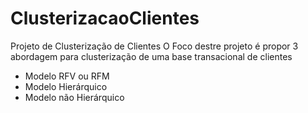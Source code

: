 # ClusterizacaoClientes
Projeto de Clusterização de Clientes
O Foco destre projeto é propor 3 abordagem para clusterização de uma base transacional de clientes
* Modelo RFV ou RFM
* Modelo Hierárquico
* Modelo não Hierárquico
